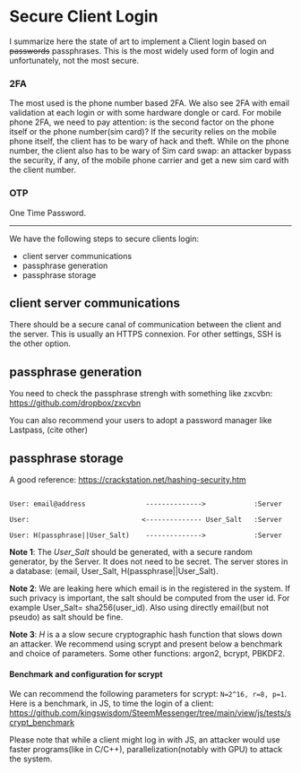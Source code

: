 # Secure Client Login

I summarize here the state of art to implement a Client login based on ~~passwords~~ passphrases. This is the most widely used form of login and unfortunately, not the most secure.

### 2FA
The most used is the phone number based 2FA. We also see 2FA with email validation at each login or with some hardware dongle or card.
For mobile phone 2FA, we need to pay attention: is the second factor on the phone itself or the phone number(sim card)? If the security relies on the mobile phone itself, the client has to be wary of hack and theft. While on the phone number, the client also has to be wary of Sim card swap: an attacker bypass the security, if any, of the mobile phone carrier and get a new sim card with the client number. 

### OTP
One Time Password.

------------------
We have the following steps to secure clients login:
* client server communications
* passphrase generation
* passphrase storage

## client server communications
There should be  a secure canal of communication between the client and the server. This is usually an HTTPS connexion. For other settings, SSH is the other option.
## passphrase generation
You need to check the passphrase strengh with something like zxcvbn:
https://github.com/dropbox/zxcvbn

You can also recommend your users to adopt a password manager like Lastpass, (cite other)

## passphrase storage
A good reference: https://crackstation.net/hashing-security.htm
```

User: email@address               -------------->            :Server

User:                            <-------------- User_Salt   :Server

User: H(passphrase||User_Salt)    -------------->            :Server
```

**Note 1**: The *User_Salt* should be generated, with a secure random generator, by the Server. It does not need to be secret. The server stores in a database: (email, User_Salt, H(passphrase||User_Salt).

**Note 2**: We are leaking here which email is in the registered in the system. If such privacy is important, the salt should be computed from the user id. For example User_Salt= sha256(user_id). Also using directly email(but not pseudo) as salt should be fine.

**Note 3**: *H* is a a slow secure cryptographic hash function that slows down an attacker. We recommend using scrypt and present below a benchmark and choice of parameters. Some other functions: argon2, bcrypt, PBKDF2.

#### Benchmark and configuration for scrypt
We can recommend the following parameters for scrypt: ```N=2^16, r=8, p=1```.
Here is a benchmark, in JS, to time the login of a client:
https://github.com/kingswisdom/SteemMessenger/tree/main/view/js/tests/scrypt_benchmark

Please note that while a client might log in with JS, an attacker would use faster programs(like in C/C++), parallelization(notably with GPU) to attack the system. 

